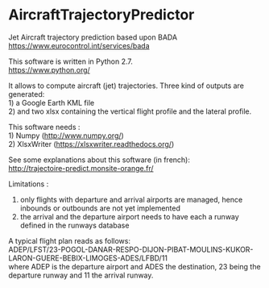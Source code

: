 # AircraftTrajectoryPredictor

Jet Aircraft trajectory prediction based upon BADA<br>
https://www.eurocontrol.int/services/bada

This software is written in Python 2.7.<br>
https://www.python.org/

It allows to compute aircraft (jet) trajectories. 
Three kind of outputs are generated: 
<br>1) a Google Earth KML file
<br>2) and two xlsx containing the vertical flight profile and the lateral profile.
<br>

This software needs :
<br>1) Numpy (http://www.numpy.org/)
<br>2) XlsxWriter (https://xlsxwriter.readthedocs.org/)

See some explanations about this software (in french):<br>
http://trajectoire-predict.monsite-orange.fr/

Limitations : <br>
1) only flights with departure and arrival airports are managed, hence inbounds or outbounds are not yet implemented <br>
2) the arrival and the departure airport needs to have each a runway defined in the runways database

A typical flight plan reads as follows:<br>
ADEP/LFST/23-POGOL-DANAR-RESPO-DIJON-PIBAT-MOULINS-KUKOR-LARON-GUERE-BEBIX-LIMOGES-ADES/LFBD/11<br>
where ADEP is the departure airport and ADES the destination, 23 being the departure runway and 11 the arrival runway.


